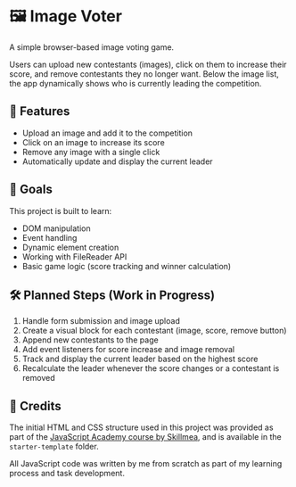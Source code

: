 # 🖼️ Image Voter

A simple browser-based image voting game.

Users can upload new contestants (images), click on them to increase their score, and remove contestants they no longer want. Below the image list, the app dynamically shows who is currently leading the competition.

## 🎯 Features

- Upload an image and add it to the competition  
- Click on an image to increase its score  
- Remove any image with a single click  
- Automatically update and display the current leader

## 🚀 Goals

This project is built to learn:

- DOM manipulation  
- Event handling  
- Dynamic element creation  
- Working with FileReader API  
- Basic game logic (score tracking and winner calculation)

## 🛠️ Planned Steps (Work in Progress)

1. Handle form submission and image upload  
2. Create a visual block for each contestant (image, score, remove button)  
3. Append new contestants to the page  
4. Add event listeners for score increase and image removal  
5. Track and display the current leader based on the highest score  
6. Recalculate the leader whenever the score changes or a contestant is removed

## 📝 Credits

The initial HTML and CSS structure used in this project was provided as part of the [JavaScript Academy course by Skillmea](https://skillmea.cz/academy/javascript), and is available in the `starter-template` folder.

All JavaScript code was written by me from scratch as part of my learning process and task development.
